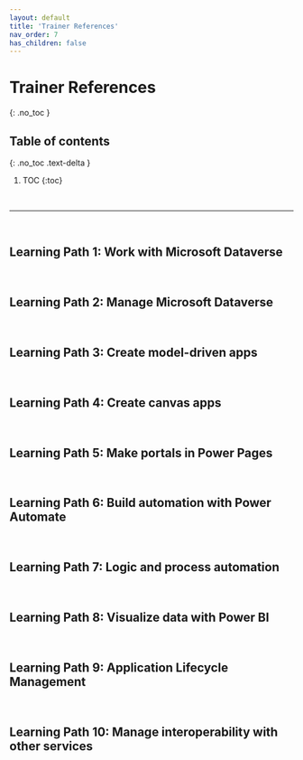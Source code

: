 ```yaml
---
layout: default
title: 'Trainer References'
nav_order: 7
has_children: false
---
```


# Trainer References
{: .no_toc }


## Table of contents
{: .no_toc .text-delta }

1. TOC
{:toc}

<br/>

---

<br/>

## Learning Path 1: Work with Microsoft Dataverse


<!-- 
| Lessons | Notes |
| --- | --- |
-->
 


<br/>

## Learning Path 2: Manage Microsoft Dataverse


<!-- 
| Lessons | Notes |
| --- | --- |
-->


<br/>

## Learning Path 3: Create model-driven apps

<!-- 
| Lessons | Notes |
| --- | --- |
-->

<br/>


## Learning Path 4: Create canvas apps


<!-- 
| Lessons | Notes |
| --- | --- |
-->





<br/>

## Learning Path 5: Make portals in Power Pages

<!-- 
| Lessons | Notes |
| --- | --- |
-->




<br/>

## Learning Path 6: Build automation with Power Automate

<!-- 
| Lessons | Notes |
| --- | --- |
-->



<br/>

## Learning Path 7: Logic and process automation

<!-- 
| Lessons | Notes |
| --- | --- |
-->


<br/>

## Learning Path 8: Visualize data with Power BI

<!-- 
| Lessons | Notes |
| --- | --- |
-->



<br/>

## Learning Path 9: Application Lifecycle Management


<!-- 
| Lessons | Notes |
| --- | --- |
-->



<br/>

## Learning Path 10: Manage interoperability with other services

<!-- 
| Lessons | Notes |
| --- | --- |
-->



<br/>

